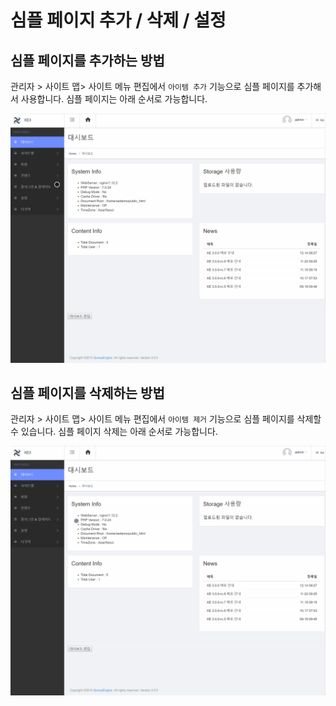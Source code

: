 # 심플 페이지 추가 / 삭제 / 설정

## 심플 페이지를 추가하는 방법

관리자 &gt; 사이트 맵&gt; 사이트 메뉴 편집에서 `아이템 추가` 기능으로 심플 페이지를 추가해서 사용합니다. 심플 페이지는 아래 순서로 가능합니다.

![&#xC2EC;&#xD50C; &#xD398;&#xC774;&#xC9C0;&#xB3C4; &#xC2EC;-&#xD50C; &#xD558;&#xAC8C; &#xB9CC;&#xB4E4;&#xC5B4; &#xBD10;&#xC694;!](../../../../.gitbook/assets/simple_add.gif)

## 심플 페이지를 삭제하는 방법

관리자 &gt; 사이트 맵&gt; 사이트 메뉴 편집에서 `아이템 제거` 기능으로 심플 페이지를 삭제할 수 있습니다. 심플 페이지 삭제는 아래 순서로 가능합니다.

![&#xC0AD;&#xC81C;&#xD558;&#xB294; &#xBC29;&#xBC95;&#xB3C4; &#xB9E4;&#xC6B0; &#xC2EC;-&#xD50C; &#xD569;&#xB2C8;&#xB2E4;.](../../../../.gitbook/assets/simple_del.gif)

